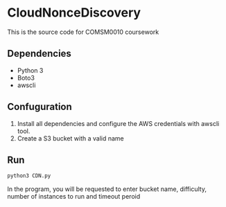 # CloudNonceDiscovery
This is the source code for COMSM0010 coursework

## Dependencies
* Python 3
* Boto3
* awscli

## Confuguration
1. Install all dependencies and configure the AWS credentials with awscli tool.
2. Create a S3 bucket with a valid name

## Run
```bash
python3 CDN.py
```
In the program, you will be requested to enter bucket name, difficulty, number of instances to run and timeout peroid
